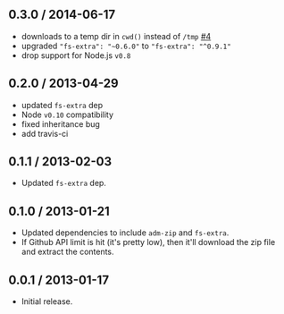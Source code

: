 0.3.0 / 2014-06-17
------------------
* downloads to a temp dir in `cwd()` instead of `/tmp` [#4](https://github.com/jprichardson/node-github-download/pull/4)
* upgraded `"fs-extra": "~0.6.0"` to `"fs-extra": "^0.9.1"`
* drop support for Node.js `v0.8`

0.2.0 / 2013-04-29
------------------
* updated `fs-extra` dep
* Node `v0.10` compatibility
* fixed inheritance bug
* add travis-ci

0.1.1 / 2013-02-03
------------------
* Updated `fs-extra` dep.

0.1.0 / 2013-01-21
------------------
* Updated dependencies to include `adm-zip` and `fs-extra`.
* If Github API limit is hit (it's pretty low), then it'll download the zip file and extract the contents.

0.0.1 / 2013-01-17
------------------
* Initial release.
